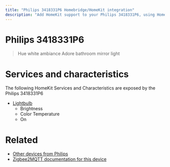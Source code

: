 ```yaml
---
title: "Philips 3418331P6 Homebridge/HomeKit integration"
description: "Add HomeKit support to your Philips 3418331P6, using Homebridge, Zigbee2MQTT and homebridge-z2m."
---
```

<!---
This file has been GENERATED using src/docgen/docgen.ts
DO NOT EDIT THIS FILE MANUALLY!
-->
# Philips 3418331P6
> Hue white ambiance Adore bathroom mirror light


# Services and characteristics
The following HomeKit Services and Characteristics are exposed by
the Philips 3418331P6

* [Lightbulb](../../light.md)
  * Brightness
  * Color Temperature
  * On


# Related
* [Other devices from Philips](../index.md#philips)
* [Zigbee2MQTT documentation for this device](https://www.zigbee2mqtt.io/devices/3418331P6.html)